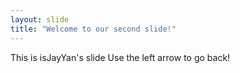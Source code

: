 ```yaml
---
layout: slide
title: "Welcome to our second slide!"
---
```

This is isJayYan's slide
Use the left arrow to go back!
